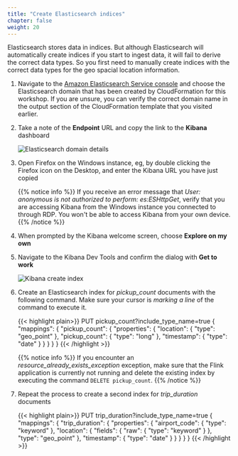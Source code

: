```yaml
---
title: "Create Elasticsearch indices"
chapter: false
weight: 20
---
```


Elasticsearch stores data in indices. But although Elasticsearch will automatically create indices if you start to ingest data, it will fail to derive the correct data types. So you first need to manually create indices with the correct data types for the geo spacial location information.

1. Navigate to the [Amazon Elasticsearch Service console](https://console.aws.amazon.com/es/) and choose the Elasticsearch domain that has been created by CloudFormation for this workshop. If you are unsure, you can verify the correct domain name in the output section of the CloudFormation template that you visited earlier.

1. Take a note of the **Endpoint** URL and copy the link to the **Kibana** dashboard

	![Elasticsearch domain details](/images/flink-on-kda/aes-domain-details.png)

1. Open Firefox on the Windows instance, eg, by double clicking the Firefox icon on the Desktop, and enter the Kibana URL you have just copied

	{{% notice info %}}
If you receive an error message that *User: anonymous is not authorized to perform: es:ESHttpGet*, verify that you are accessing Kibana from the Windows instance you connected to through RDP. You won't be able to access Kibana from your own device.
	{{% /notice %}}

1. When prompted by the Kibana welcome screen, choose **Explore on my own**

1. Navigate to the Kibana Dev Tools and confirm the dialog with **Get to work**

	![Kibana create index](/images/flink-on-kda/kibana-1-create-index.png)

1. Create an Elasticsearch index for *pickup_count* documents with the following command. Make sure your cursor is *marking a line* of the command to execute it.

	{{< highlight plain>}}
PUT pickup_count?include_type_name=true
{
  "mappings": {
    "pickup_count": {
      "properties": {
        "location": {
          "type": "geo_point"
        },
        "pickup_count": {
          "type": "long"
        },
        "timestamp": {
          "type": "date"
        }
      }
    }
  }
}
{{< /highlight >}}


	{{% notice info %}}
If you encounter an *resource_already_exists_exception* exception, make sure that the Flink application is currently not running and delete the existing index by executing the command `DELETE pickup_count`.
	{{% /notice %}}

1. Repeat the process to create a second index for *trip_duration* documents

	{{< highlight plain>}}
PUT trip_duration?include_type_name=true
{
  "mappings": {
    "trip_duration": {
      "properties": {
        "airport_code": {
          "type": "keyword"
        },
        "location": {
          "fields": {
            "raw": {
              "type": "keyword"
            }
          },
          "type": "geo_point"
        },
        "timestamp": {
          "type": "date"
        }
      }
    }
  }
}
{{< /highlight >}}

